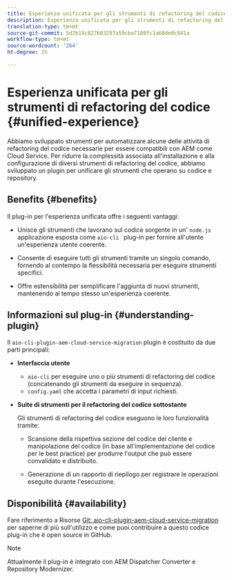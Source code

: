 ```yaml
---
title: Esperienza unificata per gli strumenti di refactoring del codice
description: Esperienza unificata per gli strumenti di refactoring del codice
translation-type: tm+mt
source-git-commit: 5d2b14c827603297a59cba7180fc1a68de0c841a
workflow-type: tm+mt
source-wordcount: '264'
ht-degree: 1%

---
```



# Esperienza unificata per gli strumenti di refactoring del codice {#unified-experience}

Abbiamo sviluppato strumenti per automatizzare alcune delle attività di refactoring del codice necessarie per essere compatibili con AEM come Cloud Service. Per ridurre la complessità associata all&#39;installazione e alla configurazione di diversi strumenti di refactoring del codice, abbiamo sviluppato un plugin per unificare gli strumenti che operano su codice e repository.

## Benefits {#benefits}

Il plug-in per l&#39;esperienza unificata offre i seguenti vantaggi:

* Unisce gli strumenti che lavorano sul codice sorgente in un&#39; `node.js` applicazione esposta come `aio-cli ` plug-in per fornire all&#39;utente un&#39;esperienza utente coerente.

* Consente di eseguire tutti gli strumenti tramite un singolo comando, fornendo al contempo la flessibilità necessaria per eseguire strumenti specifici.

* Offre estensibilità per semplificare l&#39;aggiunta di nuovi strumenti, mantenendo al tempo stesso un&#39;esperienza coerente.

## Informazioni sul plug-in {#understanding-plugin}

Il `aio-cli-plugin-aem-cloud-service-migration` plugin è costituito da due parti principali:

* **Interfaccia utente**

   * `aio-cli` per eseguire uno o più strumenti di refactoring del codice (concatenando gli strumenti da eseguire in sequenza).
   * `config.yaml` che accetta i parametri di input richiesti.

* **Suite di strumenti per il refactoring del codice sottostante**

   Gli strumenti di refactoring del codice eseguono le loro funzionalità tramite:

   * Scansione della rispettiva sezione del codice del cliente e manipolazione del codice (in base all&#39;implementazione del codice per le best practice) per produrre l&#39;output che può essere convalidato e distribuito.

   * Generazione di un rapporto di riepilogo per registrare le operazioni eseguite durante l&#39;esecuzione.

## Disponibilità {#availability}

Fare riferimento a Risorse [Git: aio-cli-plugin-aem-cloud-service-migration](https://github.com/adobe/aio-cli-plugin-aem-cloud-service-migration) per saperne di più sull&#39;utilizzo e come puoi contribuire a questo codice plug-in che è open source in GitHub.

>[!NOTE]
>Attualmente il plug-in è integrato con AEM Dispatcher Converter e Repository Modernizer.
